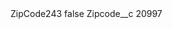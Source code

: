 <?xml version="1.0" encoding="UTF-8"?>
<CustomMetadata xmlns="http://soap.sforce.com/2006/04/metadata" xmlns:xsi="http://www.w3.org/2001/XMLSchema-instance" xmlns:xsd="http://www.w3.org/2001/XMLSchema">
    <label>ZipCode243</label>
    <protected>false</protected>
    <values>
        <field>Zipcode__c</field>
        <value xsi:type="xsd:string">20997</value>
    </values>
</CustomMetadata>
